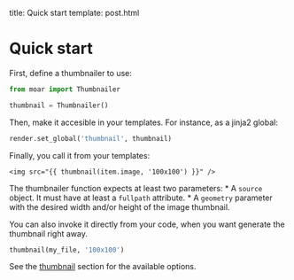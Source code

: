 title: Quick start
template: post.html


# Quick start

First, define a thumbnailer to use:

```python
from moar import Thumbnailer

thumbnail = Thumbnailer()
```

Then, make it accesible in your templates. For instance, as a jinja2 global:

```python
render.set_global('thumbnail', thumbnail)
```

Finally, you call it from your templates:

```jinja
<img src="{{ thumbnail(item.image, '100x100') }}" />
```

The thumbnailer function expects at least two parameters:
    * A `source` object. It must have at least a `fullpath` attribute.
    * A `geometry` parameter with the desired width and/or height of the image thumbnail.


You can also invoke it directly from your code, when you want generate the thumbnail right away.

```python
thumbnail(my_file, '100x100')
```

See the [thumbnail](thumbnail.md) section for the available options.

